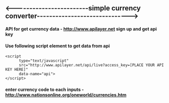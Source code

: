## <------------------------simple currency converter------------------------------>

#### API for get currency data - http://www.apilayer.net sign up and get api key
#### Use following script element to get data from api
    <script 
          type="text/javascript" 
          src="http://www.apilayer.net/api/live?access_key=[PLACE YOUR API KEY HERE]" 
          data-name="api">
    </script>
#### enter currency code to each inputs - http://www.nationsonline.org/oneworld/currencies.htm
